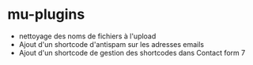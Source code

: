 # mu-plugins
- nettoyage des noms de fichiers à l'upload
- Ajout d'un shortcode d'antispam sur les adresses emails
- Ajout d'un shortcode de gestion des shortcodes dans Contact form 7
